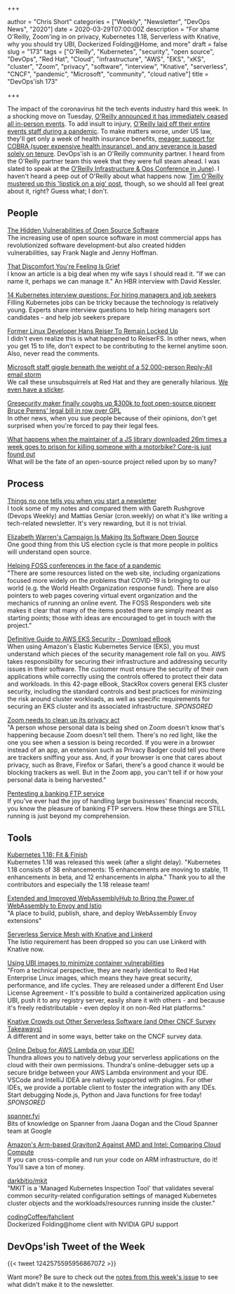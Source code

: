 +++

author = "Chris Short"
categories = ["Weekly", "Newsletter", "DevOps News", "2020"]
date = 2020-03-29T07:00:00Z
description = "For shame O'Reilly, Zoom'ing in on privacy, Kubernetes 1.18, Serverless with Knative, why you should try UBI, Dockerized Folding@Home, and more"
draft = false
slug = "173"
tags = ["O'Reilly", "Kubernetes", "security", "open source", "DevOps", "Red Hat", "Cloud", "infrastructure", "AWS", "EKS", "xKS", "cluster", "Zoom", "privacy", "software", "interview", "Knative", "serverless", "CNCF", "pandemic", "Microsoft", "community", "cloud native"]
title = "DevOps'ish 173"

+++

The impact of the coronavirus hit the tech events industry hard this week. In a shocking move on Tuesday, [O'Reilly announced it has immediately ceased all in-person events](https://www.oreilly.com/conferences/from-laura-baldwin.html). To add insult to injury, [O'Reilly laid off their entire events staff during a pandemic](https://twitter.com/joshsimmons/status/1242596429924728832). To make matters worse, under US law, they'll get only a week of health insurance benefits, [meager support for COBRA (super expensive health insurance), and any severance is based solely on tenure](https://twitter.com/jhscott/status/1242604187294154752). DevOps'ish is an O'Reilly community partner. I heard from the O'Reilly partner team this week that they were full steam ahead. I was slated to speak at the [O'Reilly Infrastructure & Ops Conference in June](https://conferences.oreilly.com/infrastructure-ops/io-ca/public/schedule/speaker/200908)). I haven't heard a peep out of O'Reilly about what happens now. [Tim O'Reilly mustered up this 'lipstick on a pig' post](https://www.oreilly.com/about/open-source-matters-more-than-ever.html), though, so we should all feel great about it, right? Guess what; I don't.

## People

[The Hidden Vulnerabilities of Open Source Software](https://hbswk.hbs.edu/item/the-hidden-vulnerabilities-of-open-source-software)  
The increasing use of open source software in most commercial apps has revolutionized software development-but also created hidden vulnerabilities, say Frank Nagle and Jenny Hoffman.

[That Discomfort You're Feeling Is Grief](https://hbr.org/2020/03/that-discomfort-youre-feeling-is-grief)  
I know an article is a big deal when my wife says I should read it. "If we can name it, perhaps we can manage it." An HBR interview with David Kessler.

[14 Kubernetes interview questions: For hiring managers and job seekers](https://enterprisersproject.com/article/2020/3/14-kubernetes-interview-questions)  
Filling Kubernetes jobs can be tricky because the technology is relatively young. Experts share interview questions to help hiring managers sort candidates - and help job seekers prepare

[Former Linux Developer Hans Reiser To Remain Locked Up](https://www.phoronix.com/scan.php?page=news_item&px=Hans-Reiser-Locked-Up-No-Parole)  
I didn't even realize this is what happened to ReiserFS. In other news, when you get 15 to life, don't expect to be contributing to the kernel anytime soon. Also, never read the comments.

[Microsoft staff giggle beneath the weight of a 52,000-person Reply-All email storm](https://www.theregister.co.uk/2020/03/26/microsoft_reply_all_email_storm_52000/)  
We call these unsubsquirrels at Red Hat and they are generally hilarious. [We even have a sticker](https://store.ecompanystore.com/redhat/Shop/#/product/Search/RHT170013.000000-Red-Hat-remotee-sticker).

[Gresecurity maker finally coughs up $300k to foot open-source pioneer Bruce Perens' legal bill in row over GPL](https://www.theregister.co.uk/2020/03/27/gresecurity_perens_gpl_settlement/)  
In other news, when you sue people because of their opinions, don't get surprised when you're forced to pay their legal fees.

[What happens when the maintainer of a JS library downloaded 26m times a week goes to prison for killing someone with a motorbike? Core-js just found out](https://www.theregister.co.uk/2020/03/26/corejs_maintainer_jailed_code_release/)  
What will be the fate of an open-source project relied upon by so many?

## Process

[Things no one tells you when you start a newsletter](https://chrisshort.net/things-no-one-tells-you-when-you-start-a-newsletter/)  
I took some of my notes and compared them with Gareth Rushgrove (Devops Weekly) and Mattias Geniar (cron.weekly) on what it's like writing a tech-related newsletter. It's very rewarding, but it is not trivial.

[Elizabeth Warren's Campaign Is Making Its Software Open Source](https://www.wired.com/story/elizabeth-warren-campaign-open-source-tech/)  
One good thing from this US election cycle is that more people in politics will understand open source.

[Helping FOSS conferences in the face of a pandemic](https://lwn.net/SubscriberLink/815913/546f9bedce72c9ed/)  
"There are some resources listed on the web site, including organizations focused more widely on the problems that COVID-19 is bringing to our world (e.g. the World Health Organization response fund). There are also pointers to web pages covering virtual event organization and the mechanics of running an online event. The FOSS Responders web site makes it clear that many of the items posted there are simply meant as starting points; those with ideas are encouraged to get in touch with the project."

[Definitive Guide to AWS EKS Security - Download eBook](https://devopsi.sh/guide-elastic-1c07c)  
When using Amazon's Elastic Kubernetes Service (EKS), you must understand which pieces of the security management role fall on you. AWS takes responsibility for securing their infrastructure and addressing security issues in their software. The customer must ensure the security of their own applications while correctly using the controls offered to protect their data and workloads. In this 42-page eBook, StackRox covers general EKS cluster security, including the standard controls and best practices for minimizing the risk around cluster workloads, as well as specific requirements for securing an EKS cluster and its associated infrastructure. *SPONSORED*

[Zoom needs to clean up its privacy act](https://blogs.harvard.edu/doc/2020/03/27/zoom/)  
"A person whose personal data is being shed on Zoom doesn't know that's happening because Zoom doesn't tell them. There's no red light, like the one you see when a session is being recorded. If you were in a browser instead of an app, an extension such as Privacy Badger could tell you there are trackers sniffing your ass. And, if your browser is one that cares about privacy, such as Brave, Firefox or Safari, there's a good chance it would be blocking trackers as well. But in the Zoom app, you can't tell if or how your personal data is being harvested."

[Pentesting a banking FTP service](https://blog.lexfo.fr/pentesting-pesit-ftp.html)  
If you've ever had the joy of handling large businesses' financial records, you know the pleasure of banking FTP servers. How these things are STILL running is just beyond my comprehension.

## Tools

[Kubernetes 1.18: Fit & Finish](https://kubernetes.io/blog/2020/03/25/kubernetes-1-18-release-announcement/)  
Kubernetes 1.18 was released this week (after a slight delay). "Kubernetes 1.18 consists of 38 enhancements: 15 enhancements are moving to stable, 11 enhancements in beta, and 12 enhancements in alpha." Thank you to all the contributors and especially the 1.18 release team!

[Extended and Improved WebAssemblyHub to Bring the Power of WebAssembly to Envoy and Istio](https://istio.io/blog/2020/wasmhub-istio/)  
"A place to build, publish, share, and deploy WebAssembly Envoy extensions"

[Serverless Service Mesh with Knative and Linkerd](https://linkerd.io/2020/03/23/serverless-service-mesh-with-knative-and-linkerd/)  
The Istio requirement has been dropped so you can use Linkerd with Knative now.

[Using UBI images to minimize container vulnerabilities](https://snyk.io/blog/ubi-to-minimize-container-vulnerabilities/)  
"From a technical perspective, they are nearly identical to Red Hat Enterprise Linux images, which means they have great security, performance, and life cycles. They are released under a different End User License Agreement - It's possible to build a containerized application using UBI, push it to any registry server, easily share it with others - and because it's freely redistributable - even deploy it on non-Red Hat platforms."

[Knative Crowds out Other Serverless Software (and Other CNCF Survey Takeaways)](https://thenewstack.io/knative-crowds-out-other-serverless-software-packages-and-other-cncf-survey-takeaways/)  
A different and in some ways, better take on the CNCF survey data.

[Online Debug for AWS Lambda on your IDE!](https://devopsi.sh/aws-lambda-97890)  
Thundra allows you to natively debug your serverless applications on the cloud with their own permissions. Thundra's online-debugger sets up a secure bridge between your AWS Lambda environment and your IDE. VSCode and IntelliJ IDEA are natively supported with plugins. For other IDEs, we provide a portable client to foster the integration with any IDEs. Start debugging Node.js, Python and Java functions for free today! *SPONSORED*

[spanner.fyi](https://spanner.fyi/)  
Bits of knowledge on Spanner from Jaana Dogan and the Cloud Spanner team at Google

[Amazon's Arm-based Graviton2 Against AMD and Intel: Comparing Cloud Compute](https://www.anandtech.com/show/15578/cloud-clash-amazon-graviton2-arm-against-intel-and-amd)  
If you can cross-compile and run your code on ARM infrastructure, do it! You'll save a ton of money.

[darkbitio/mkit](https://github.com/darkbitio/mkit)  
"MKIT is a 'Managed Kubernetes Inspection Tool' that validates several common security-related configuration settings of managed Kubernetes cluster objects and the workloads/resources running inside the cluster."

[codingCoffee/fahclient](https://github.com/codingCoffee/fahclient)  
Dockerized Folding@home client with NVIDIA GPU support

## DevOps'ish Tweet of the Week

{{< tweet 1242575595956867072 >}}

Want more? Be sure to check out the [notes from this week's issue](https://devopsish.com/173/notes/) to see what didn't make it to the newsletter.
